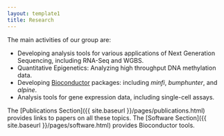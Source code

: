 ```yaml
---
layout: template1
title: Research
---
```



The main activities of our group are:

* Developing analysis tools for various applications of Next Generation Sequencing, including RNA-Seq and WGBS.
* Quantitative Epigenetics: Analyzing high throughput DNA methylation data.
* Developing [Bioconductor](http://www.bioconductor.org) packages: including _minfi_,
_bumphunter_, and _alpine_.
* Analysis tools for gene expression data, including single-cell assays.


The [Publications Section]({{ site.baseurl }}/pages/publications.html) provides links to papers on all
these topics. The [Software Section]({{ site.baseurl }}/pages/software.html) provides
Bioconductor tools. 


